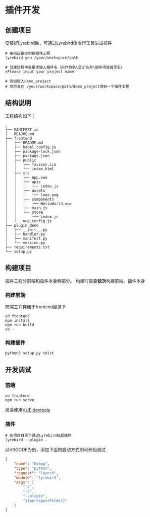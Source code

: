 # 插件开发

## 创建项目

安装好Lyrebird后，可通过Lyrebird命令行工具生成插件

```
# 在指定路径创建插件工程
lyrebird gen /your/workspace/path

# 创建过程中会要求输入插件名（用作包名\显示名称\插件项目目录名）
>Please input your project name:

# 例如输入demo_project
# 您将会在 /your/workspace/path/demo_project得到一个插件工程
```



## 结构说明

工程结构如下：
```
.
├── MANIFEST.in
├── README.md
├── frontend
│   ├── README.md
│   ├── babel.config.js
│   ├── package-lock.json
│   ├── package.json
│   ├── public
│   │   ├── favicon.ico
│   │   └── index.html
│   ├── src
│   │   ├── App.vue
│   │   ├── apis
│   │   │   └── index.js
│   │   ├── assets
│   │   │   └── logo.png
│   │   ├── components
│   │   │   └── HelloWorld.vue
│   │   ├── main.js
│   │   └── store
│   │       └── index.js
│   └── vue.config.js
├── plugin_demo
│   ├── __init__.py
│   ├── handler.py
│   ├── manifest.py
│   └── version.py
├── requirements.txt
└── setup.py

```

## 构建项目

插件工程分前端和插件本身两部分。 构建时需要**依次**构建前端、插件本身

### 构建前端

前端工程存储于frontend目录下

```
cd frontend
npm install
npm run build
cd -
```

### 构建插件

```
python3 setup.py sdist
```

## 开发调试

### 前端

```
cd frontend
npm run serve
```

推进使用[VUE devtools](https://github.com/vuejs/vue-devtools)



### 插件

```
# 在项目目录下通过Lyrebird拉起插件
lyrebird --plugin .
```

以VSCODE为例，添加下面的启动方式即可开始调试
```JSON
{
    "name": "Debug",
    "type": "python",
    "request": "launch",
    "module": "lyrebird",
    "args": [
        "-b",
        "-v",
        "--plugin", 
        "${workspaceFolder}"
    ]
}
```
